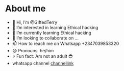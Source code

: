 # About me
- 👋 Hi, I’m @GiftedTerry
- 👀 I’m interested in learning Ethical hacking 
- 🌱 I’m currently learning Ethical hacking 
- 💞️ I’m looking to collaborate on ...
- 📫 How to reach me on Whatsapp +2347039853320
- 😄 Pronouns: he/him
- ⚡ Fun fact: Am not an adult 😎
- whatsapp channel <a href="https://whatsapp.com/channel/0029VaR2hFSFXUuYmxbRy83Q">channellink</a>
<!---
GiftedTerry/GiftedTerry is a ✨ special ✨ repository because its `README.md` (this file) appears on your GitHub profile.
You can click the Preview link to take a look at your changes.
--->
